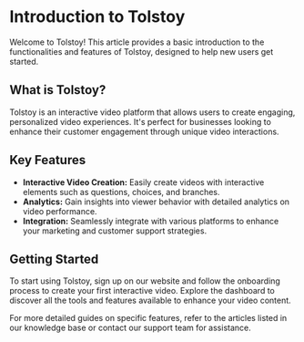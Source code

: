 # Introduction to Tolstoy

Welcome to Tolstoy! This article provides a basic introduction to the functionalities and features of Tolstoy, designed to help new users get started.

## What is Tolstoy?
Tolstoy is an interactive video platform that allows users to create engaging, personalized video experiences. It's perfect for businesses looking to enhance their customer engagement through unique video interactions.

## Key Features
- **Interactive Video Creation:** Easily create videos with interactive elements such as questions, choices, and branches.
- **Analytics:** Gain insights into viewer behavior with detailed analytics on video performance.
- **Integration:** Seamlessly integrate with various platforms to enhance your marketing and customer support strategies.

## Getting Started
To start using Tolstoy, sign up on our website and follow the onboarding process to create your first interactive video. Explore the dashboard to discover all the tools and features available to enhance your video content.

For more detailed guides on specific features, refer to the articles listed in our knowledge base or contact our support team for assistance.